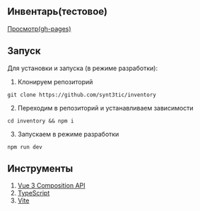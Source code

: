 ## Инвентарь(тестовое)

[Просмотр(gh-pages)](https://synt3tic.github.io/inventory/)

## Запуск

Для установки и запуска (в режиме разработки): 

1. Клонируем репозиторий

```
git clone https://github.com/synt3tic/inventory
```

2. Переходим в репозиторий и устанавливаем зависимости

```
cd inventory && npm i
```

3. Запускаем в режиме разработки

```
npm run dev
```

## Инструменты
1. [Vue 3 Composition API](https://vuejs.org/)
2. [TypeScript](https://www.typescriptlang.org/)
3. [Vite](https://vitejs.dev/)
